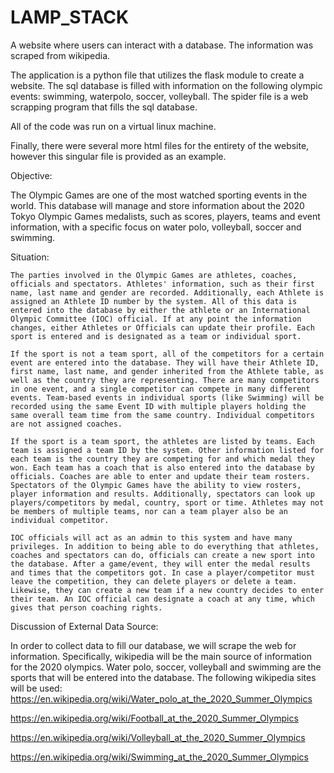 # LAMP_STACK
A website where users can interact with a database. The information was scraped from wikipedia.


The application is a python file that utilizes the flask module to create a website.
The sql database is filled with information on the following olympic events: swimming, waterpolo, soccer, volleyball.
The spider file is a web scrapping program that fills the sql database.

All of the code was run on a virtual linux machine.

Finally, there were several more html files for the entirety of the website, however this singular file is provided as an example.


Objective:

The Olympic Games are one of the most watched sporting events in the world. This database will manage and store information about the 2020 Tokyo Olympic Games medalists, such as scores, players, teams and event information, with a specific focus on water polo, volleyball, soccer and swimming.

 Situation:

	The parties involved in the Olympic Games are athletes, coaches, officials and spectators. Athletes' information, such as their first name, last name and gender are recorded. Additionally, each Athlete is assigned an Athlete ID number by the system. All of this data is entered into the database by either the athlete or an International Olympic Committee (IOC) official. If at any point the information changes, either Athletes or Officials can update their profile. Each sport is entered and is designated as a team or individual sport. 

	If the sport is not a team sport, all of the competitors for a certain event are entered into the database. They will have their Athlete ID, first name, last name, and gender inherited from the Athlete table, as well as the country they are representing. There are many competitors in one event, and a single competitor can compete in many different events. Team-based events in individual sports (like Swimming) will be recorded using the same Event ID with multiple players holding the same overall team time from the same country. Individual competitors are not assigned coaches. 

	If the sport is a team sport, the athletes are listed by teams. Each team is assigned a team ID by the system. Other information listed for each team is the country they are competing for and which medal they won. Each team has a coach that is also entered into the database by officials. Coaches are able to enter and update their team rosters. Spectators of the Olympic Games have the ability to view rosters, player information and results. Additionally, spectators can look up players/competitors by medal, country, sport or time. Athletes may not be members of multiple teams, nor can a team player also be an individual competitor.

	IOC officials will act as an admin to this system and have many privileges. In addition to being able to do everything that athletes, coaches and spectators can do, officials can create a new sport into the database. After a game/event, they will enter the medal results and times that the competitors got. In case a player/competitor must leave the competition, they can delete players or delete a team. Likewise, they can create a new team if a new country decides to enter their team. An IOC official can designate a coach at any time, which gives that person coaching rights.
  
  Discussion of External Data Source:


In order to collect data to fill our database, we will scrape the web for information. Specifically, wikipedia will be the main source of information for the 2020 olympics. Water polo, soccer, volleyball and swimming are the sports that will be entered into the database. The following wikipedia sites will be used: https://en.wikipedia.org/wiki/Water_polo_at_the_2020_Summer_Olympics

https://en.wikipedia.org/wiki/Football_at_the_2020_Summer_Olympics

https://en.wikipedia.org/wiki/Volleyball_at_the_2020_Summer_Olympics

https://en.wikipedia.org/wiki/Swimming_at_the_2020_Summer_Olympics 

